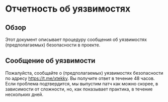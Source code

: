 # Отчетность об уязвимостях

## Обзор

Этот документ описывает процедуру сообщения об уязвимостях (предполагаемых) безопасности в проекте.

## Сообщение об уязвимости

Пожалуйста, сообщайте о (предполагаемых) уязвимостях безопасности по адресу https://t.me/xtekky. Вы получите ответ в течение 48 часов. Если проблема подтвердится, мы выпустим патч как можно скорее, в зависимости от сложности, но, как показывает практика, в течение нескольких дней.